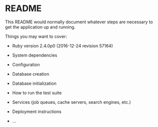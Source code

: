 # README

This README would normally document whatever steps are necessary to get the
application up and running.

Things you may want to cover:

* Ruby version 2.4.0p0 (2016-12-24 revision 57164)

* System dependencies

* Configuration

* Database creation

* Database initialization

* How to run the test suite

* Services (job queues, cache servers, search engines, etc.)

* Deployment instructions

* ...
